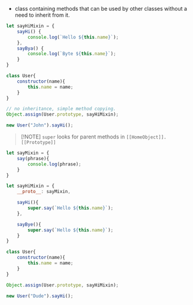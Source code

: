 - class containing methods that can be used by other classes without a need to inherit from it.
```javascript
let sayHiMixin = {
	sayHi() {
		console.log(`Hello ${this.name}`);
	},
	sayBya() {
		console.log(`Byte ${this.name}`);
	}
}

class User{
	constructor(name){
		this.name = name;
	}
}

// no inheritance, simple method copying.
Object.assign(User.prototype, sayHiMixin);

new User("John").sayHi();
```

> [!NOTE] `super` looks for parent methods in `[[HomeObject]].[[Prototype]]`

```javascript
let sayMixin = {
	say(phrase){
		console.log(phrase);
	}
}

let sayHiMixin = {
	__proto__: sayMixin,

	sayHi(){
		super.say(`Hello ${this.name}`);
	},

	sayBye(){
		super.say(`Hello ${this.name}`);
	}
}

class User{
	constructor(name){
		this.name = name;
	}
}

Object.assign(User.prototype, sayHiMixin);

new User("Dude").sayHi();
```

